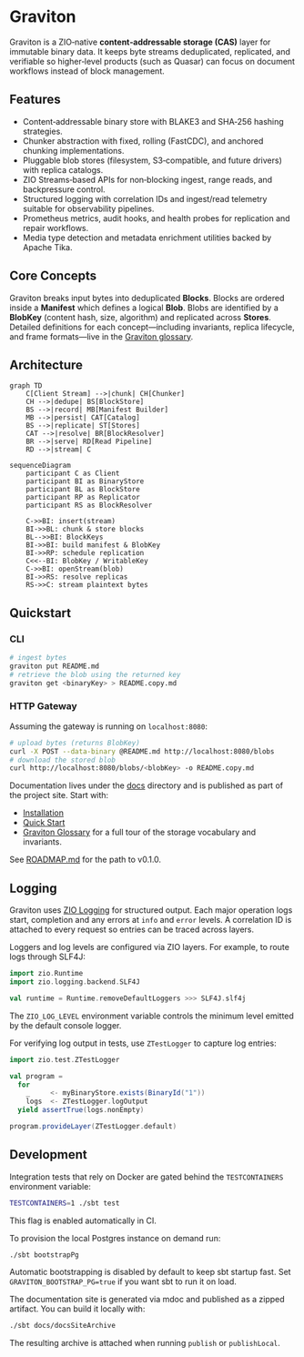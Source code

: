 # Graviton

Graviton is a ZIO‑native **content‑addressable storage (CAS)** layer for immutable binary data. It keeps byte streams deduplicated, replicated, and verifiable so higher‑level products (such as Quasar) can focus on document workflows instead of block management.

## Features

* Content‑addressable binary store with BLAKE3 and SHA‑256 hashing strategies.
* Chunker abstraction with fixed, rolling (FastCDC), and anchored chunking implementations.
* Pluggable blob stores (filesystem, S3‑compatible, and future drivers) with replica catalogs.
* ZIO Streams‑based APIs for non‑blocking ingest, range reads, and backpressure control.
* Structured logging with correlation IDs and ingest/read telemetry suitable for observability pipelines.
* Prometheus metrics, audit hooks, and health probes for replication and repair workflows.
* Media type detection and metadata enrichment utilities backed by Apache Tika.

## Core Concepts

Graviton breaks input bytes into deduplicated **Blocks**. Blocks are ordered inside a **Manifest** which defines a logical **Blob**. Blobs are identified by a **BlobKey** (content hash, size, algorithm) and replicated across **Stores**. Detailed definitions for each concept—including invariants, replica lifecycle, and frame formats—live in the [Graviton glossary](docs/src/main/mdoc/concepts.md).

## Architecture

```mermaid
graph TD
    C[Client Stream] -->|chunk| CH[Chunker]
    CH -->|dedupe| BS[BlockStore]
    BS -->|record| MB[Manifest Builder]
    MB -->|persist| CAT[Catalog]
    BS -->|replicate| ST[Stores]
    CAT -->|resolve| BR[BlockResolver]
    BR -->|serve| RD[Read Pipeline]
    RD -->|stream| C
```

```mermaid
sequenceDiagram
    participant C as Client
    participant BI as BinaryStore
    participant BL as BlockStore
    participant RP as Replicator
    participant RS as BlockResolver

    C->>BI: insert(stream)
    BI->>BL: chunk & store blocks
    BL-->>BI: BlockKeys
    BI->>BI: build manifest & BlobKey
    BI->>RP: schedule replication
    C<<--BI: BlobKey / WritableKey
    C->>BI: openStream(blob)
    BI->>RS: resolve replicas
    RS->>C: stream plaintext bytes
```

## Quickstart

### CLI

```bash
# ingest bytes
graviton put README.md
# retrieve the blob using the returned key
graviton get <binaryKey> > README.copy.md
```

### HTTP Gateway

Assuming the gateway is running on `localhost:8080`:

```bash
# upload bytes (returns BlobKey)
curl -X POST --data-binary @README.md http://localhost:8080/blobs
# download the stored blob
curl http://localhost:8080/blobs/<blobKey> -o README.copy.md
```

Documentation lives under the [docs](docs/src/main/mdoc/index.md) directory and is published as part of the project site. Start with:

* [Installation](docs/src/main/mdoc/getting-started/installation.md)
* [Quick Start](docs/src/main/mdoc/getting-started/quick-start.md)
* [Graviton Glossary](docs/src/main/mdoc/concepts.md) for a full tour of the storage vocabulary and invariants.

See [ROADMAP.md](ROADMAP.md) for the path to v0.1.0.

## Logging

Graviton uses [ZIO Logging](https://zio.dev/reference/logging/) for structured
output. Each major operation logs start, completion and any errors at `info` and
`error` levels. A correlation ID is attached to every request so entries can be
traced across layers.

Loggers and log levels are configured via ZIO layers. For example, to route logs
through SLF4J:

```scala
import zio.Runtime
import zio.logging.backend.SLF4J

val runtime = Runtime.removeDefaultLoggers >>> SLF4J.slf4j
```

The `ZIO_LOG_LEVEL` environment variable controls the minimum level emitted by
the default console logger.

For verifying log output in tests, use `ZTestLogger` to capture log entries:

```scala
import zio.test.ZTestLogger

val program =
  for
    _     <- myBinaryStore.exists(BinaryId("1"))
    logs  <- ZTestLogger.logOutput
  yield assertTrue(logs.nonEmpty)

program.provideLayer(ZTestLogger.default)
```

## Development

Integration tests that rely on Docker are gated behind the `TESTCONTAINERS`
environment variable:

```bash
TESTCONTAINERS=1 ./sbt test
```

This flag is enabled automatically in CI.

To provision the local Postgres instance on demand run:

```bash
./sbt bootstrapPg
```

Automatic bootstrapping is disabled by default to keep sbt startup fast. Set `GRAVITON_BOOTSTRAP_PG=true` if you want sbt to run
it on load.

The documentation site is generated via mdoc and published as a zipped artifact. You can build it locally with:

```bash
./sbt docs/docsSiteArchive
```

The resulting archive is attached when running `publish` or `publishLocal`.
